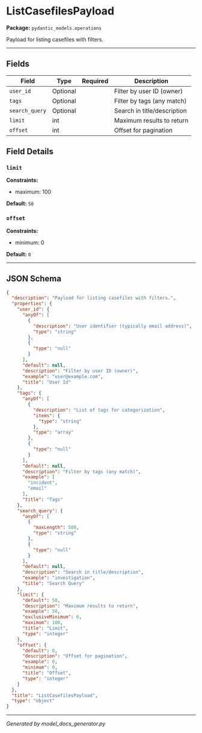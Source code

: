 # ListCasefilesPayload

**Package:** `pydantic_models.operations`

Payload for listing casefiles with filters.

---

## Fields

| Field | Type | Required | Description |
|-------|------|----------|-------------|
| `user_id` | Optional |  | Filter by user ID (owner) |
| `tags` | Optional |  | Filter by tags (any match) |
| `search_query` | Optional |  | Search in title/description |
| `limit` | int |  | Maximum results to return |
| `offset` | int |  | Offset for pagination |

## Field Details

### `limit`

**Constraints:**
- maximum: 100

**Default:** `50`

### `offset`

**Constraints:**
- minimum: 0

**Default:** `0`

---

## JSON Schema

```json
{
  "description": "Payload for listing casefiles with filters.",
  "properties": {
    "user_id": {
      "anyOf": [
        {
          "description": "User identifier (typically email address)",
          "type": "string"
        },
        {
          "type": "null"
        }
      ],
      "default": null,
      "description": "Filter by user ID (owner)",
      "example": "user@example.com",
      "title": "User Id"
    },
    "tags": {
      "anyOf": [
        {
          "description": "List of tags for categorization",
          "items": {
            "type": "string"
          },
          "type": "array"
        },
        {
          "type": "null"
        }
      ],
      "default": null,
      "description": "Filter by tags (any match)",
      "example": [
        "incident",
        "email"
      ],
      "title": "Tags"
    },
    "search_query": {
      "anyOf": [
        {
          "maxLength": 500,
          "type": "string"
        },
        {
          "type": "null"
        }
      ],
      "default": null,
      "description": "Search in title/description",
      "example": "investigation",
      "title": "Search Query"
    },
    "limit": {
      "default": 50,
      "description": "Maximum results to return",
      "example": 50,
      "exclusiveMinimum": 0,
      "maximum": 100,
      "title": "Limit",
      "type": "integer"
    },
    "offset": {
      "default": 0,
      "description": "Offset for pagination",
      "example": 0,
      "minimum": 0,
      "title": "Offset",
      "type": "integer"
    }
  },
  "title": "ListCasefilesPayload",
  "type": "object"
}
```

---

*Generated by model_docs_generator.py*
